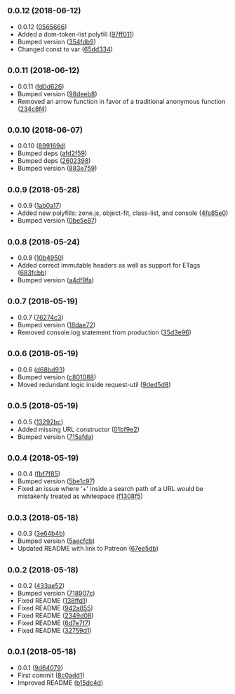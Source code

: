 ## <small>0.0.12 (2018-06-12)</small>

* 0.0.12 ([0565666](https://github.com/wessberg/polyfiller/commit/0565666))
* Added a dom-token-list polyfill ([97ff011](https://github.com/wessberg/polyfiller/commit/97ff011))
* Bumped version ([354fdb9](https://github.com/wessberg/polyfiller/commit/354fdb9))
* Changed const to var ([65dd334](https://github.com/wessberg/polyfiller/commit/65dd334))



## <small>0.0.11 (2018-06-12)</small>

* 0.0.11 ([fd0d626](https://github.com/wessberg/polyfiller/commit/fd0d626))
* Bumped version ([98deeb8](https://github.com/wessberg/polyfiller/commit/98deeb8))
* Removed an arrow function in favor of a traditional anonymous function ([234c8f4](https://github.com/wessberg/polyfiller/commit/234c8f4))



## <small>0.0.10 (2018-06-07)</small>

* 0.0.10 ([899169d](https://github.com/wessberg/polyfiller/commit/899169d))
* Bumped deps ([afd2f59](https://github.com/wessberg/polyfiller/commit/afd2f59))
* Bumped deps ([2602398](https://github.com/wessberg/polyfiller/commit/2602398))
* Bumped version ([883e759](https://github.com/wessberg/polyfiller/commit/883e759))



## <small>0.0.9 (2018-05-28)</small>

* 0.0.9 ([1ab0a17](https://github.com/wessberg/polyfiller/commit/1ab0a17))
* Added new polyfills: zone.js, object-fit, class-list, and console ([4fe85e0](https://github.com/wessberg/polyfiller/commit/4fe85e0))
* Bumped version ([0be5e87](https://github.com/wessberg/polyfiller/commit/0be5e87))



## <small>0.0.8 (2018-05-24)</small>

* 0.0.8 ([10b4950](https://github.com/wessberg/polyfiller/commit/10b4950))
* Added correct immutable headers as well as support for ETags ([683fcbb](https://github.com/wessberg/polyfiller/commit/683fcbb))
* Bumped version ([a4df9fa](https://github.com/wessberg/polyfiller/commit/a4df9fa))



## <small>0.0.7 (2018-05-19)</small>

* 0.0.7 ([76274c3](https://github.com/wessberg/polyfiller/commit/76274c3))
* Bumped version ([18dae72](https://github.com/wessberg/polyfiller/commit/18dae72))
* Removed console.log statement from production ([35d3e96](https://github.com/wessberg/polyfiller/commit/35d3e96))



## <small>0.0.6 (2018-05-19)</small>

* 0.0.6 ([d68bd93](https://github.com/wessberg/polyfiller/commit/d68bd93))
* Bumped version ([c801088](https://github.com/wessberg/polyfiller/commit/c801088))
* Moved redundant logic inside request-util ([9ded5d8](https://github.com/wessberg/polyfiller/commit/9ded5d8))



## <small>0.0.5 (2018-05-19)</small>

* 0.0.5 ([13292bc](https://github.com/wessberg/polyfiller/commit/13292bc))
* Added missing URL constructor ([01bf9e2](https://github.com/wessberg/polyfiller/commit/01bf9e2))
* Bumped version ([715afda](https://github.com/wessberg/polyfiller/commit/715afda))



## <small>0.0.4 (2018-05-19)</small>

* 0.0.4 ([fbf7f85](https://github.com/wessberg/polyfiller/commit/fbf7f85))
* Bumped version ([5be1c97](https://github.com/wessberg/polyfiller/commit/5be1c97))
* Fixed an issue where '+' inside a search path of a URL would be mistakenly treated as whitespace ([f1308f5](https://github.com/wessberg/polyfiller/commit/f1308f5))



## <small>0.0.3 (2018-05-18)</small>

* 0.0.3 ([3e64b4b](https://github.com/wessberg/polyfiller/commit/3e64b4b))
* Bumped version ([5aecfdb](https://github.com/wessberg/polyfiller/commit/5aecfdb))
* Updated README with link to Patreon ([67ee5db](https://github.com/wessberg/polyfiller/commit/67ee5db))



## <small>0.0.2 (2018-05-18)</small>

* 0.0.2 ([433ae52](https://github.com/wessberg/polyfiller/commit/433ae52))
* Bumped version ([718907c](https://github.com/wessberg/polyfiller/commit/718907c))
* Fixed README ([138ffd1](https://github.com/wessberg/polyfiller/commit/138ffd1))
* Fixed README ([942a855](https://github.com/wessberg/polyfiller/commit/942a855))
* Fixed README ([2349d08](https://github.com/wessberg/polyfiller/commit/2349d08))
* Fixed README ([6d7e7f7](https://github.com/wessberg/polyfiller/commit/6d7e7f7))
* Fixed README ([32759d1](https://github.com/wessberg/polyfiller/commit/32759d1))



## <small>0.0.1 (2018-05-18)</small>

* 0.0.1 ([9d64079](https://github.com/wessberg/polyfiller/commit/9d64079))
* First commit ([8c0add1](https://github.com/wessberg/polyfiller/commit/8c0add1))
* Improved README ([b15dc4d](https://github.com/wessberg/polyfiller/commit/b15dc4d))



